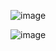 ![image](https://github.com/TheMostafax/My-Snake-Game/assets/81190585/338795cb-ef8f-48bd-b8ab-c4e3d91ee9f6)


![image](https://github.com/TheMostafax/My-Snake-Game/assets/81190585/b870e36f-aeea-4868-99a6-8184f297957b)
